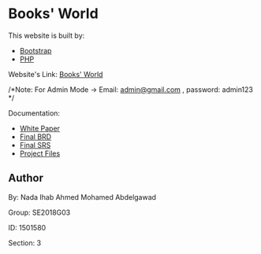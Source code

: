 <h1>Books' World</h1>

This website is built by:

<ul>
  <li><a href="https://getbootstrap.com/">Bootstrap</a></li>
  
  <li><a href="www.php.net">PHP</a></li>

</ul>

Website's Link: <a href="http://se2018g03-booksworld.epizy.com">Books' World</a>  

/*Note: For Admin Mode -> Email: admin@gmail.com , password: admin123 */

Documentation:
<ul>
  <li><a href="https://github.com/NadaIhabAhmed/SE2018G03/blob/master/White%20Paper/SE2018G03_white_paper.docx">White Paper</a></li>
  
  <li><a href="https://github.com/NadaIhabAhmed/SE2018G03/blob/master/BRD/SE2018G03_BRD.pdf">Final BRD</a></li>
  
  <li><a href="https://github.com/NadaIhabAhmed/SE2018G03/blob/master/SRS/SE2018G03_SRS_Final_version_Last_Modification.pdf">Final SRS</a></li>
  
  <li><a href="https://github.com/NadaIhabAhmed/SE2018G03/tree/master/Project%20Files">Project Files</a></li>
</ul>

<h2>Author</h2>
By: Nada Ihab Ahmed Mohamed Abdelgawad

Group: SE2018G03

ID: 1501580

Section: 3

